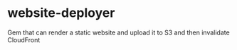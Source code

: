 # website-deployer

Gem that can render a static website and upload it to S3 and then invalidate CloudFront

[website repos]: https://github.com/84codes?q=website&type=&language=
